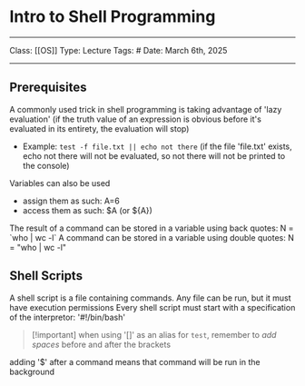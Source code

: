 # Intro to Shell Programming
___
Class: [[OS]]
Type: Lecture
Tags: # 
Date: March 6th, 2025
___
## Prerequisites
A commonly used trick in shell programming is taking advantage of 'lazy evaluation' (if the truth value of an expression is obvious before it's evaluated in its entirety, the evaluation will stop)
- Example: `test -f file.txt || echo not there` (if the file 'file.txt' exists, echo not there will not be evaluated, so not there will not be printed to the console)

Variables can also be used
- assign them as such: A=6
- access them as such: $A (or ${A})

The result of a command can be stored in a variable using back quotes: N = \`who | wc -l\`
A command can be stored in a variable using double quotes: N = "who | wc -l"

## Shell Scripts 
A shell script is a file containing commands.
Any file can be run, but it must have execution permissions 
Every shell script must start with a specification of the interpretor: '#!/bin/bash'

>[!important] when using '\[]' as an alias for `test`, remember to *add spaces* before and after the brackets

adding '$' after a command means that command will be run in the background